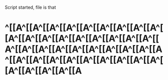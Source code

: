 Script started, file is that
# 
# 
# ^[[A^[[A^[[A^[[A^[[A^[[A^[[A^[[A^[[A^[[A^[[A^[[A^[[A^[[A^[[A^[[A^[[A^[[A^[[A^[[A^[[A^[[A^[[A^[[A^[[A^[[A^[[A^[[A^[[A^[[A^[[A^[[A^[[A^[[A^[[A^[[A^[[A^[[A^[[A^[[A^[[A^[[A